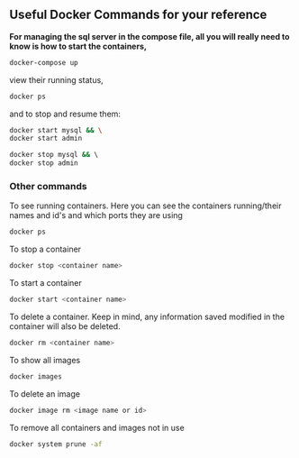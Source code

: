 ## Useful Docker Commands for your reference


**For managing the sql server in the compose file, all you will really need to know is
how to start the containers,**

```bash
docker-compose up
```

view their running status,

```bash
docker ps
```

and to stop and resume them:

```bash
docker start mysql && \
docker start admin
```

```bash
docker stop mysql && \ 
docker stop admin
```

### Other commands

To see running containers. Here you can see the containers running/their names and id's
and which ports they are using

```bash
docker ps
```

To stop a container

```bash
docker stop <container name>
```

To start a container

```bash
docker start <container name>
```

To delete a container. Keep in mind, any information saved modified in the container will also be deleted.

```bash
docker rm <container name>
```

To show all images

```bash
docker images
```

To delete an image

```bash
docker image rm <image name or id>
```

To remove all containers and images not in use

```bash
docker system prune -af
```